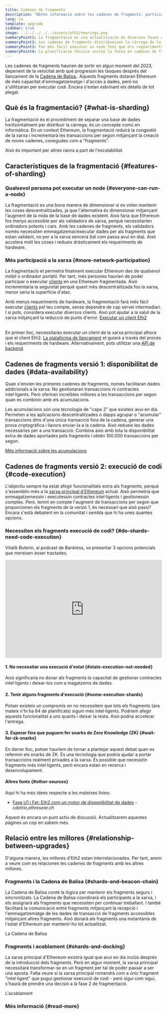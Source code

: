 ```yaml
---
title: Cadenes de fragments
description: "Obtén informació sobre les cadenes de fragments: particions de la xarxa que proporcionen a Ethereum més capacitat de transacció i en faciliten l'execució."
lang: ca
template: upgrade
sidebar: true
image: ../../../../../assets/eth2/newrings.png
summaryPoint1: La fragmentació es una actualització de diverses fases que millora la capacitat i l'escalabilitat d'Ethereum.
summaryPoint2: Les cadenes de fragments distribueixen la càrrega de la xarxa a través de 64 cadenes noves.
summaryPoint3: Fan més fàcil executar un node fent que els requeriments de maquinari siguin més baixos.
summaryPoint4: La planificació tècnica inclou la feina en cadenes de fragments en la "Fase 1" i potencialment en la "Fase 2".
---
```


<UpgradeStatus date="~2023">
    Les cadenes de fragments haurien de sortir en algun moment del 2023, depenent de la velocitat amb què progressin les tasques després del llançament de la <a href="/eth2/beacon-chain/">Cadena de Balisa.</a>. Aquests fragments dotaran Ethereum de més capacitat d'emmagatzematge i d'accés a dades, però no s'utilitzaran per executar codi. Encara s'estan esbrinant els detalls de tot plegat.
</UpgradeStatus>

## Què és la fragmentació? {#what-is-sharding}

La fragmentació és el procediment de separar una base de dades horitzontalment per distribuir la càrrega; és un concepte comú en informàtica. En un context Ethereum, la fragmentació reduirà la congestió de la xarxa i incrementarà les transaccions per segon mitjançant la creació de noves cadenes, conegudes com a "fragments".

Això és important per altres raons a part de l'escalabilitat.

## Característiques de la fragmentació {#features-of-sharding}

### Qualsevol persona pot executar un node {#everyone-can-run-a-node}

La fragmentació es una bona manera de dimensionar si es volen mantenir les coses descentralitzades, ja que l'alternativa és dimensionar mitjançant l'augment de la mida de la base de dades existent. Això faria que Ethereum fos menys accessible per als validadors de xarxa, perquè necessitarien ordinadors potents i cars. Amb les cadenes de fragments, els validadors només necessiten emmagatzemar/executar dades per als fragments que estan validant, no per a la xarxa sencera (tal com passa avui en dia). Això accelera molt les coses i redueix dràsticament els requeriments de hardware.

### Més participació a la xarxa {#more-network-participation}

La fragmentació et permetrà finalment executar Ethereum des de qualsevol mòbil o ordinador portàtil. Per tant, més persones haurien de poder participar o executar [clients](/developers/docs/nodes-and-clients/) en una Ethereum fragmentada. Això incrementaria la seguretat perquè quant més descentralitzada fos la xarxa, menor seria la superfície d'atac.

Amb menys requeriments de hardware, la fragmentació farà més fàcil executar [clients](/developers/docs/nodes-and-clients/) pel teu compte, sense dependre de cap servei intermediari. I si pots, considera executar diversos clients. Això pot ajudar a la salut de la xarxa mitjançant la reducció de punts d'error. [Executar un client Eth2](/eth2/get-involved/)

<br />

<InfoBanner isWarning={true}>
  En primer lloc, necessitaràs executar un client de la xarxa principal alhora que el client Eth2. <a href="https://launchpad.ethereum.org" target="_blank">La plataforma de llançament</a> et guiarà a través del procés i els requeriments de hardware. Alternativament, pots utilitzar una <a href="/developers/docs/apis/backend/#available-libraries">API de backend</a>.
</InfoBanner>

## Cadenes de fragments versió 1: disponibilitat de dades {#data-availability}

Quan s'envien les primeres cadenes de fragments, només facilitaran dades addicionals a la xarxa. No gestionaran transaccions ni contractes intel·ligents. Però oferiran increïbles millores a les transaccions per segon quan es combinin amb els acumulacions.

Les acumulacions són una tecnologia de "capa 2" que existeix avui en dia. Permeten a les aplicacions descentralitzades o dapps agrupar o "acumular" transaccions dins d'una única transacció fora de la cadena, generar una prova criptogràfica i llavors enviar-la a la cadena. Això redueix les dades necessàries per a una transacció. Combina això amb tota la disponibilitat extra de dades aportades pels fragments i obtén 100.000 transaccions per segon.

[Més informació sobre les acumulacions](/developers/docs/layer-2-scaling/)

## Cadenes de fragments versió 2: execució de codi {#code-execution}

L'objectiu sempre ha estat afegir funcionalitats extra als fragments, perquè s'assemblin més a la [xarxa principal d'Ethereum](/glossary/#mainnet) actual. Això permetria que emmagatzemessin i executessin contractes intel·ligents i gestionessin comptes. Però, tenint en compte l'augment de transaccions per segon que proporcionen els fragments de la versió 1, és necessari que això passi? Encara s'està debatent en la comunitat i sembla que hi ha unes quantes opcions.

### Necessiten els fragments execució de codi? {#do-shards-need-code-execution}

Vitalik Buterin, al podcast de Bankless, va presentar 3 opcions potencials que mereixen ésser tractades.

<iframe width="100%" height="315" src="https://www.youtube.com/embed/-R0j5AMUSzA?start=5841" frameborder="0" allow="accelerometer; autoplay; clipboard-write; encrypted-media; gyroscope; picture-in-picture" allowfullscreen mark="crwd-mark"></iframe>

#### 1. No necessitar una execució d'estat {#state-execution-not-needed}

Això significaria no donar als fragments la capacitat de gestionar contractes intel·ligents i deixar-los com a magatzems de dades.

#### 2. Tenir alguns fragments d'execució {#some-execution-shards}

Potser existeix un compromís on no necessitem que tots els fragments (ara mateix n'hi ha 64 de planificats) siguin més intel·ligents. Podríem afegir aquesta funcionalitat a uns quants i deixar la resta. Això podria accelerar l'entrega.

#### 3. Esperar fins que puguem fer snarks de Zero Knowledge (ZK) {#wait-for-zk-snarks}

En darrer lloc, potser hauríem de tornar a plantejar aquest debat quan es refermin els snarks de ZK. És una tecnologia que podria ajudar a portar transaccions realment privades a la xarxa. És possible que necessitin fragments més intel·ligents, però encara estan en recerca i desenvolupament.

#### Altres fonts {#other-sources}

Aquí hi ha més idees respecte a les mateixes línies:

- [Fase U1 i Fet: Eth2 com un motor de disponibilitat de dades](https://ethresear.ch/t/phase-one-and-done-eth2-as-a-data-availability-engine/5269/8) - _cdetrio,ethresear.ch_

Aquest és encara un punt actiu de discussió. Actualitzarem aquestes pàgines un cop en sabem més.

## Relació entre les millores {#relationship-between-upgrades}

D'alguna manera, les millores d'Eth2 estan interrelacionades. Per tant, anem a veure com es relacionen les cadenes de fragments amb les altres millores.

### Fragments i la Cadena de Balisa {#shards-and-beacon-chain}

La Cadena de Balisa conté la lògica per mantenir els fragments segurs i sincronitzats. La Cadena de Balisa coordinarà els participants a la xarxa, i els assignarà als fragments que necessiten per continuar treballant. I també facilitarà la comunicació entre fragments mitjançant la recepció i l'emmagatzematge de les dades de transacció de fragments accessibles mitjançant altres fragments. Això donarà als fragments una instantània de l'estat d'Ethereum per mantenir-ho tot actualitzat.

<ButtonLink to="/eth2/beacon-chain/">La Cadena de Balisa</ButtonLink>

### Fragments i acoblament {#shards-and-docking}

La xarxa principal d'Ethereum existirà igual que avui en dia inclús després de la introducció dels fragments. Però en algun moment, la xarxa principal necessitarà transformar-se en un fragment per tal de poder passar a ser una aposta. Falta veure si la xarxa principal romandrà com a únic fragment "intel·ligent" que pugui gestionar execució de codi - però sigui com sigui, s'haurà de prendre una decisió a la fase 2 de fragmentació.

<ButtonLink to="/eth2/docking/">L'acoblament</ButtonLink>

<Divider />

### Més informació {#read-more}

<Eth2ShardChainsList />
